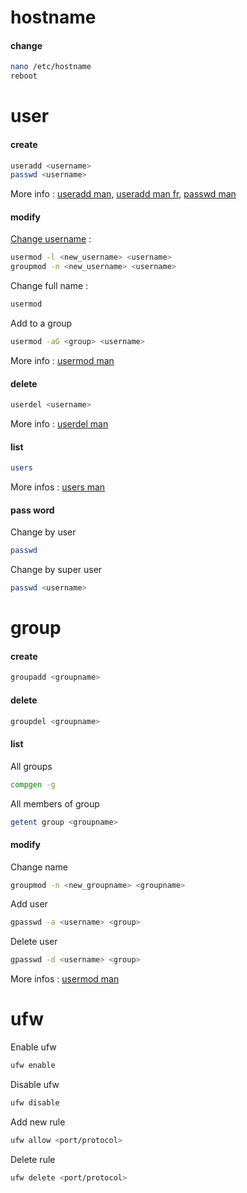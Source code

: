 # hostname
#### change
```bash
nano /etc/hostname
reboot
```

# user
#### create
```bash
useradd <username>
passwd <username>
```

More info : [useradd man](https://www.man7.org/linux/man-pages/man8/useradd.8.html), [useradd man fr](https://manpages.ubuntu.com/manpages/xenial/fr/man8/useradd.8.html), [passwd man](https://www.man7.org/linux/man-pages/man1/passwd.1.html)

#### modify
[Change username](https://www.golinuxcloud.com/how-to-change-username-on-linux/) :
```bash
usermod -l <new_username> <username>
groupmod -n <new_username> <username>
```
Change full name :
```bash
usermod 
```
Add to a group
```bash
usermod -aG <group> <username>
```
More info : [usermod man](https://www.man7.org/linux/man-pages/man8/usermod.8.html)
#### delete
```bash
userdel <username>
```
More info : [userdel man](https://www.man7.org/linux/man-pages/man8/userdel.8.html)
#### list
```bash
users
```
More infos : [users man](https://www.man7.org/linux/man-pages/man1/users.1.html)

#### pass word
Change by user
```bash
passwd
```
Change by super user
```bash
passwd <username>
```

# group
#### create
```bash
groupadd <groupname>
```

#### delete
```bash
groupdel <groupname>
```

#### list
All groups
```bash
compgen -g
```
All members of group
```bash
getent group <groupname>
```

#### modify
Change name
```bash
groupmod -n <new_groupname> <groupname>
```
Add user
```bash
gpasswd -a <username> <group>
```
Delete user
```bash
gpasswd -d <username> <group>
```
More infos : [usermod man](https://www.man7.org/linux/man-pages/man8/usermod.8.html)

# ufw
Enable ufw
```bash
ufw enable
```

Disable ufw
```bash
ufw disable
```
Add new rule
```bash
ufw allow <port/protocol>
```
Delete rule
```bash
ufw delete <port/protocol>